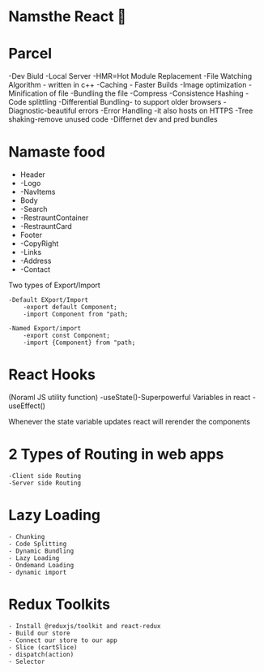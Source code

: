 # Namsthe React 🚀

# Parcel

-Dev Biuld
-Local Server
-HMR=Hot Module Replacement
-File Watching Algorithm - written in c++
-Caching - Faster Builds
-Image optimization
-Minification of file
-Bundling the file
-Compress
-Consistence Hashing
-Code splittling
-Differential Bundling- to support older browsers
-Diagnostic-beautiful errors
-Error Handling
-it also hosts on HTTPS
-Tree shaking-remove unused code
-Differnet dev and pred bundles

# Namaste food

- Header
- -Logo
- -NavItems
- Body
- -Search
- -RestrauntContainer
- -RestrauntCard
- Footer
- -CopyRight
- -Links
- -Address
- -Contact

Two types of Export/Import

    -Default EXport/Import
        -export default Component;
        -import Component from "path;

    -Named Export/import
        -export const Component;
        -import {Component} from "path;

# React Hooks

(Noraml JS utility function)
-useState()-Superpowerful Variables in react
-useEffect()

Whenever the state variable updates react will rerender the components

# 2 Types of Routing in web apps

    -Client side Routing
    -Server side Routing

# Lazy Loading

    - Chunking
    - Code Splitting
    - Dynamic Bundling
    - Lazy Loading
    - Ondemand Loading
    - dynamic import

# Redux Toolkits

    - Install @reduxjs/toolkit and react-redux
    - Build our store
    - Connect our store to our app
    - Slice (cartSlice)
    - dispatch(action)
    - Selector
